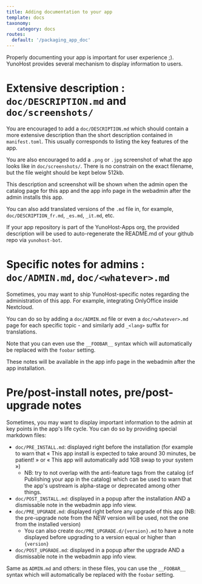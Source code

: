 ```yaml
---
title: Adding documentation to your app
template: docs
taxonomy:
    category: docs
routes:
  default: '/packaging_app_doc'
---
```


Properly documenting your app is important for user experience ;). YunoHost provides several mechanism to display information to users.

# Extensive description : `doc/DESCRIPTION.md` and `doc/screenshots/`

You are encouraged to add a `doc/DESCRIPTION.md` which should contain a more extensive description than the short description contained in `manifest.toml`. This usually corresponds to listing the key features of the app.

You are also encouraged to add a `.png` or `.jpg` screenshot of what the app looks like in `doc/screenshots/`. There is no constrain on the exact filename, but the file weight should be kept below 512kb.

This description and screenshot will be shown when the admin open the catalog page for this app and the app info page in the webadmin after the admin installs this app.

You can also add translated versions of the `.md` file in, for example, `doc/DESCRIPTION_fr.md`, `_es.md`, `_it.md`, etc.

If your app repository is part of the YunoHost-Apps org, the provided description will be used to auto-regenerate the README.md of your github repo via `yunohost-bot`.

# Specific notes for admins : `doc/ADMIN.md`, `doc/<whatever>.md`

Sometimes, you may want to ship YunoHost-specific notes regarding the administration of this app. For example, integrating OnlyOffice inside Nextcloud.

You can do so by adding a `doc/ADMIN.md` file or even a `doc/<whatever>.md` page for each specific topic - and similarly add `_<lang>` suffix for translations.

Note that you can even use the `__FOOBAR__` syntax which will automatically be replaced with the `foobar` setting.

These notes will be available in the app info page in the webadmin after the app installation.

# Pre/post-install notes, pre/post-upgrade notes

Sometimes, you may want to display important information to the admin at key points in the app's life cycle. You can do so by providing special markdown files:
- `doc/PRE_INSTALL.md`: displayed right before the installation (for example to warn that « This app install is expected to take around 30 minutes, be patient! » or « This app will automatically add 1GB swap to your system »)
    - NB: try to not overlap with the anti-feature tags from the catalog (cf Publishing your app in the catalog) which can be used to warn that the app's upstream is alpha-stage or deprecated among other things.
- `doc/POST_INSTALL.md`: displayed in a popup after the installation AND a dismissable note in the webadmin app info view.
- `doc/PRE_UPGRADE.md`: displayed right before any upgrade of this app (NB: the pre-upgrade note from the NEW version will be used, not the one from the installed version)
    - You can also create `doc/PRE_UPGRADE.d/{version}.md` to have a note displayed before upgrading to a version equal or higher than `{version}`
- `doc/POST_UPGRADE.md`: displayed in a popup after the upgrade AND a dismissable note in the webadmin app info view.

Same as `ADMIN.md` and others: in these files, you can use the `__FOOBAR__` syntax which will automatically be replaced with the `foobar` setting.
